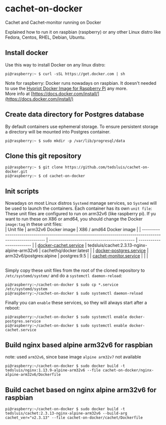 # cachet-on-docker
Cachet and Cachet-monitor running on Docker
  
Explained how to run it on raspbian (raspberry) or any other Linux distro like Fedora, Centos, RHEL, Debian, Ubuntu.  
  
## Install docker  
Use this way to install Docker on any linux distro:  
```
pi@raspberry:~ $ curl -sSL https://get.docker.com | sh
```
Note for raspberry: Docker runs nowadays on raspbian. It doesn't needed to use the [Hypriot Docker Image for Raspberry Pi](https://blog.hypriot.com/getting-started-with-docker-on-your-arm-device/) any more.  
More info at [https://docs.docker.com/install/](https://docs.docker.com/install/)  
  
## Create data directory for Postgres database  
By default containers use ephemeral storage. To ensure persistent storage a directory will be mounted into Postgres container.   
```
pi@raspberry:~ $ sudo mkdir -p /var/lib/progresql/data
```
  
## Clone this git repository  
```
pi@raspberry:~ $ git clone https://github.com/tedsluis/cachet-on-docker.git
pi@raspberry:~ $ cd cachet-on-docker
```  
   
## Init scripts  
Nowadays on most Linux distros `Systemd` manage services, so `Systemd` will be used to launch the containers. Each container has its own `unit file`:  
These unit files are configured to run on arm32v6 (like raspberry pi). If yu want to run these on X86 or amd64, you should change the Docker `image:tag` in these unit files:  
| Unit file                                                                                                   | arm32v6 Docker image                        | X86 / amd64 Docker image |
| ----------------------------------------------------------------------------------------------------------- | ------------------------------------------- | ------------------------ |
| [docker-cachet.service](https://github.com/tedsluis/cachet-on-docker/blob/master/docker-cachet.service)     | tedsluis/cachet:2.3.13-nginx-alpine-arm32v6 | cachethq/docker:latest   |
| [docker-postgres.service](https://github.com/tedsluis/cachet-on-docker/blob/master/docker-postgres.service) | arm32v6/postgres:alpine                     | postgres:9.5             |
| [cachet-monitor.service](https://github.com/tedsluis/cachet-on-docker/blob/master/cachet-monitor.service)   |                                             |                          |
  
## 
Simply copy these unit files from the root of the cloned repository to `/etc/systemd/system/` and do a `systemctl daemon-reload`:  
```
pi@raspberry:~/cachet-on-docker $ sudo cp *.service /etc/systemd/system
pi@raspberry:~/cachet-on-docker $ sudo systemctl daemon-reload
```
Finally you can `enable` these services, so they will always start after a reboot:   
```
pi@raspberry:~/cachet-on-docker $ sudo systemctl enable docker-postgres.service
pi@raspberry:~/cachet-on-docker $ sudo systemctl enable docker-cachet.service
```
  
## Build nginx based alpine arm32v6 for raspbian
note: used `arm32v6`, since base image `alpine arm32v7` not available
```
pi@raspberry:~/cachet-on-docker $ sudo docker build -t tedsluis/nginx:1.13.9-alpine-arm32v6 --file cachet-on-docker/nginx-alpine-arm32v6/Dockerfile
```
  
## Build cachet based on nginx alpine arm32v6 for raspbian
```
pi@raspberry:~/cachet-on-docker $ sudo docker build -t tedsluis/cachet:2.3.13-nginx-alpine-arm32v6 --build-arg cachet_ver="v2.3.13" --file cachet-on-docker/cachet/Dockerfile
```
  
